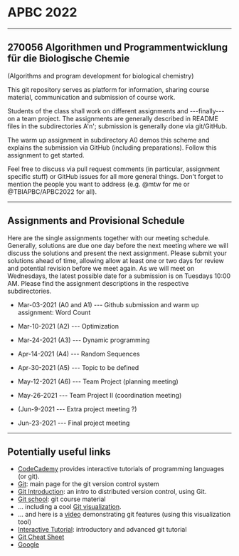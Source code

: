 # APBC 2022
---------------------------------------------------------------------
270056 Algorithmen und Programmentwicklung für die Biologische Chemie
---------------------------------------------------------------------
(Algorithms and program development for biological chemistry)

This git repository serves as platform for information, sharing course material, communication and submission of course work.

Students of the class shall work on different assignments and ---finally--- on a team project. The assignments are generally described in README files in the subdirectories A'n'; submission is generally done via git/GitHub.

The warm up assignment in subdirectory A0 demos this scheme and explains the submission via GitHub (including preparations). Follow this assignment to get started.

Feel free to discuss via pull request comments (in particular, assignment specific stuff) or GitHub issues for all more general things. Don't forget to mention the people you want to address (e.g. @mtw for me or @TBIAPBC/APBC2022 for all).

------------------------
Assignments and Provisional Schedule
------------------------

Here are the single assignments together with our meeting schedule. Generally, solutions are due one day before the next meeting where we will discuss the solutions and present the next assignment. Please submit your solutions ahead of time, allowing allow at least one or two days for review and potential revision before we meet again. As we will meet on Wednesdays, the latest possible date for a submission is on Tuesdays 10:00 AM. Please find the assignment descriptions in the respective subdirectories.


* Mar-03-2021 (A0 and A1) --- Github submission and warm up assignment: Word Count

* Mar-10-2021 (A2) --- Optimization

* Mar-24-2021 (A3) --- Dynamic programming

* Apr-14-2021 (A4) --- Random Sequences

* Apr-30-2021 (A5) --- Topic to be defined

* May-12-2021 (A6) --- Team Project (planning meeting)

* May-26-2021 --- Team Project II (coordination meeting)

* (Jun-9-2021 --- Extra project meeting ?)

* Jun-23-2021 --- Final project meeting


------------------------
Potentially useful links
------------------------

* [CodeCademy](https://www.codecademy.com) provides interactive tutorials of programming languages (or git).
* [Git](https://git-scm.com): main page for the git version control system
* [Git Introduction](https://imada.sdu.dk/~jlandersen/_static/git.pdf): an intro to distributed version control, using Git.
* [Git school](https://github.com/git-school): git course material
* ... including a cool [Git visualization](http://git-school.github.io/visualizing-git/).
* ... and here is a [video](https://vimeo.com/314971616/ed90cde6ec) demonstrating git features (using this visualization tool)
* [Interactive Tutorial](https://learngitbranching.js.org/): introductory and advanced git tutorial
* [Git Cheat Sheet](https://education.github.com/git-cheat-sheet-education.pdf)
* [Google](https://www.google.at)
